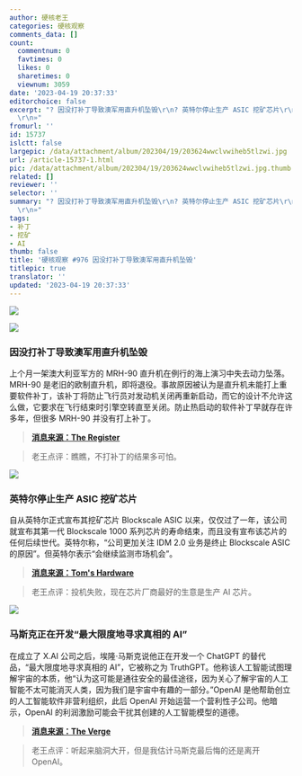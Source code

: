 ```yaml
---
author: 硬核老王
categories: 硬核观察
comments_data: []
count:
  commentnum: 0
  favtimes: 0
  likes: 0
  sharetimes: 0
  viewnum: 3059
date: '2023-04-19 20:37:33'
editorchoice: false
excerpt: "? 因没打补丁导致澳军用直升机坠毁\r\n? 英特尔停止生产 ASIC 挖矿芯片\r\n? 马斯克正在开发“最大限度地寻求真相的 AI”\r\n»
  \r\n»"
fromurl: ''
id: 15737
islctt: false
largepic: /data/attachment/album/202304/19/203624wwclvwiheb5tlzwi.jpg
url: /article-15737-1.html
pic: /data/attachment/album/202304/19/203624wwclvwiheb5tlzwi.jpg.thumb.jpg
related: []
reviewer: ''
selector: ''
summary: "? 因没打补丁导致澳军用直升机坠毁\r\n? 英特尔停止生产 ASIC 挖矿芯片\r\n? 马斯克正在开发“最大限度地寻求真相的 AI”\r\n»
  \r\n»"
tags:
- 补丁
- 挖矿
- AI
thumb: false
title: '硬核观察 #976 因没打补丁导致澳军用直升机坠毁'
titlepic: true
translator: ''
updated: '2023-04-19 20:37:33'
---
```


![](/data/attachment/album/202304/19/203624wwclvwiheb5tlzwi.jpg)


![](/data/attachment/album/202304/19/203633sn226pepa7g29i76.jpg)


### 因没打补丁导致澳军用直升机坠毁


上个月一架澳大利亚军方的 MRH-90 直升机在例行的海上演习中失去动力坠落。MRH-90 是老旧的欧制直升机，即将退役。事故原因被认为是直升机未能打上重要软件补丁，该补丁将防止飞行员对发动机关闭再重新启动，而它的设计不允许这么做，它要求在飞行结束时引擎空转直至关闭。防止热启动的软件补丁早就存在许多年，但很多 MRH-90 并没有打上补丁。



> 
> **[消息来源：The Register](https://www.theregister.com/2023/04/18/helicopter_crash_missing_software_patch/)**
> 
> 
> 



> 
> 老王点评：瞧瞧，不打补丁的结果多可怕。
> 
> 
> 


![](/data/attachment/album/202304/19/203645eaafe11k1kkgexwq.jpg)


### 英特尔停止生产 ASIC 挖矿芯片


自从英特尔正式宣布其挖矿芯片 Blockscale ASIC 以来，仅仅过了一年，该公司就宣布其第一代 Blockscale 1000 系列芯片的寿命结束，而且没有宣布该芯片的任何后续世代。英特尔称，“公司更加关注 IDM 2.0 业务是终止 Blockscale ASIC 的原因”。但英特尔表示“会继续监测市场机会”。



> 
> **[消息来源：Tom's Hardware](https://www.tomshardware.com/news/intel-discontinues-bitcoin-mining-blockscale-chips-no-future-gens-announced)**
> 
> 
> 



> 
> 老王点评：投机失败，现在芯片厂商最好的生意是生产 AI 芯片。
> 
> 
> 


![](/data/attachment/album/202304/19/203714kra7zt7h776i4h6y.jpg)


### 马斯克正在开发“最大限度地寻求真相的 AI”


在成立了 X.AI 公司之后，埃隆·马斯克说他正在开发一个 ChatGPT 的替代品，“最大限度地寻求真相的 AI”，它被称之为 TruthGPT。他称该人工智能试图理解宇宙的本质，他“认为这可能是通往安全的最佳途径，因为关心了解宇宙的人工智能不太可能消灭人类，因为我们是宇宙中有趣的一部分。”OpenAI 是他帮助创立的人工智能软件非营利组织，此后 OpenAI 开始运营一个营利性子公司。他暗示，OpenAI 的利润激励可能会干扰其创建的人工智能模型的道德。



> 
> **[消息来源：The Verge](https://www.theverge.com/2023/4/17/23687440/elon-musk-truthgpt-ai-chatgpt)**
> 
> 
> 



> 
> 老王点评：听起来脑洞大开，但是我估计马斯克最后悔的还是离开 OpenAI。
> 
> 
>